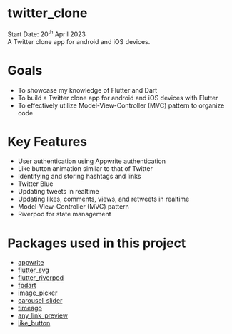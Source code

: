 # twitter_clone
Start Date: 20<sup>th</sup> April 2023<br>
A Twitter clone app for android and iOS devices.

# Goals
- To showcase my knowledge of Flutter and Dart
- To build a Twitter clone app for android and iOS devices with Flutter
- To effectively utilize Model-View-Controller (MVC) pattern to organize code 

# Key Features
- User authentication using Appwrite authentication
- Like button animation similar to that of Twitter
- Identifying and storing hashtags and links
- Twitter Blue
- Updating tweets in realtime
- Updating likes, comments, views, and retweets in realtime
- Model-View-Controller (MVC) pattern
- Riverpod for state management

# Packages used in this project
- [appwrite](https://pub.dev/packages/appwrite)
- [flutter_svg](https://pub.dev/packages/flutter_svg)
- [flutter_riverpod](https://pub.dev/packages/flutter_riverpod)
- [fpdart](https://pub.dev/packages/fpdart)
- [image_picker](https://pub.dev/packages/image_picker)
- [carousel_slider](https://pub.dev/packages/carousel_slider)
- [timeago](https://pub.dev/packages/timeago)
- [any_link_preview](https://pub.dev/packages/any_link_preview)
- [like_button](https://pub.dev/packages/like_button/install)
